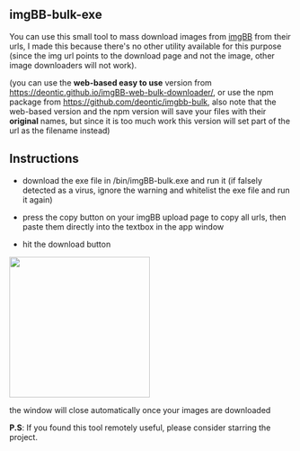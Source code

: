 ## imgBB-bulk-exe

You can use this small tool to mass download images from [imgBB](https://imgbb.com/) from their urls,
I made this because there's no other utility available for this purpose (since the img url points to the download page and not the image, other image downloaders will not work).

(you can use the **web-based easy to use** version from https://deontic.github.io/imgBB-web-bulk-downloader/, or use the npm package from https://github.com/deontic/imgbb-bulk, also note that the web-based version and the npm version will save your files with their **original** names, but since it is too much work this version will set part of the url as the filename instead)



## Instructions
* download the exe file in /bin/imgBB-bulk.exe and run it (if falsely detected as a virus, ignore the warning and whitelist the exe file and run it again)


* press the copy button on your imgBB upload page to copy all urls, then paste them directly into the textbox in the app window 
* hit the download button 

<img src = "https://user-images.githubusercontent.com/68165727/132046708-bdacd891-0b7b-4ed3-8491-462b4cdd929a.png" width = 250>


the window will close automatically once your images are downloaded



**P.S**: If you found this tool remotely useful, please consider starring the project.
